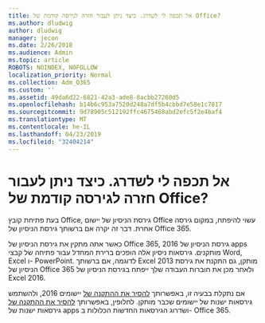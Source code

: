 ```yaml
---
title: אל תכפה לי לשדרג. כיצד ניתן לעבור חזרה לגירסה קודמת של Office?
ms.author: dludwig
author: dludwig
manager: jecon
ms.date: 2/26/2018
ms.audience: Admin
ms.topic: article
ROBOTS: NOINDEX, NOFOLLOW
localization_priority: Normal
ms.collection: Adm_O365
ms.custom: ''
ms.assetid: 49da6d22-6821-42a3-ade8-8acbb27260d5
ms.openlocfilehash: b14b6c953a7520d248a7df5b4cbbd7e58e1c7817
ms.sourcegitcommit: 9d78905c512192ffc4675468abd2efc5f2e4baf4
ms.translationtype: MT
ms.contentlocale: he-IL
ms.lasthandoff: 04/23/2019
ms.locfileid: "32404214"
---
```

# <a name="dont-force-me-to-upgrade-how-do-i-go-back-to-the-previous-office-version"></a>אל תכפה לי לשדרג. כיצד ניתן לעבור חזרה לגירסה קודמת של Office?

בעת פתיחת קובץ Office, גירסת הניסיון של יישום Office עשוי להיפתח, במקום גירסה אחרת. דבר זה יקרה אם ברשותך גירסת הניסיון של Office 365. 
  
כאשר אתה מתקין את גירסת הניסיון של Office 365, 2016 גירסת הניסיון של apps מותקנים. גירסאות ניסיון אלה הופכים ברירת המחדל עבור פתיחה של קבצי Word, Excel ו- PowerPoint. לדוגמה, אם ברשותך Excel 2013 מותקן, גם התקנת את גירסת הניסיון של Office 365 ולאחר מכן את חוברות העבודה שלך ייפתח בגירסת הניסיון של Excel 2016. 
  
אם נתקלת בבעיה זו, באפשרותך [להסיר את ההתקנה של](https://support.office.com/article/9dd49b83-264a-477a-8fcc-2fdf5dbf61d8.aspx) יישומים 2016, ולהשתמש גירסאות ישנות של יישומים שכבר מותקן. לחלופין, באפשרותך [להסיר את ההתקנה של](https://support.office.com/article/9dd49b83-264a-477a-8fcc-2fdf5dbf61d8.aspx) גירסאות ישנות של apps ושדרוג הגירסאות החדשות הכלולות ב- Office 365. 
  

